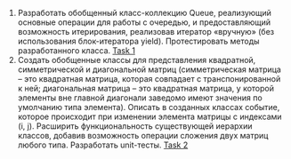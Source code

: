1.	Разработать обобщенный класс-коллекцию Queue, реализующий основные операции для работы с очередью, и предоставляющий возможность итерирования, реализовав итератор «вручную» (без использования блок-итератора yield). Протестировать методы разработанного класса.
<a href="https://github.com/SIV220785/Training_Epam/tree/master/NET.W.2019.Slavnikov.13/CustomQueue.DLL">Task 1</a>
2.	Создать обобщенные классы для представления квадратной, симметрической и диагональной матриц (симметрическая матрица – это квадратная матрица, которая совпадает с транспонированной к ней; диагональная матрица – это квадратная матрица, у которой элементы вне главной диагонали заведомо имеют значения по умолчанию типа элемента). Описать в созданных классах событие, которое происходит при изменении элемента матрицы с индексами (i, j).  Расширить функциональность существующей иерархии классов, добавив возможность операции сложения двух матриц любого типа. Разработать unit-тесты.
<a href="https://github.com/SIV220785/Training_Epam/tree/master/NET.W.2019.Slavnikov.13/Matrices.DLL">Task 2</a>
